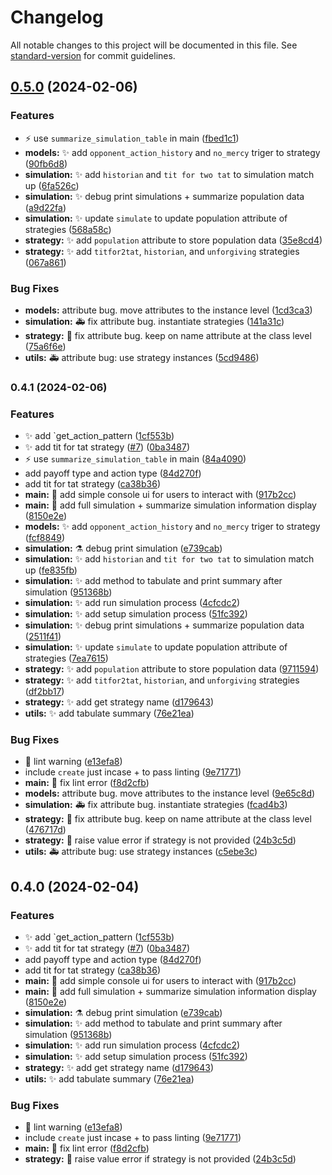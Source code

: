 # Changelog

All notable changes to this project will be documented in this file. See [standard-version](https://github.com/conventional-changelog/standard-version) for commit guidelines.

## [0.5.0](https://github.com/ProsperoKay/gametheory/compare/v0.4.0...v0.5.0) (2024-02-06)


### Features

* :zap: use `summarize_simulation_table` in main ([fbed1c1](https://github.com/ProsperoKay/gametheory/commit/fbed1c18628ded7921a90f90fcb6eff1a99d7a13))
* **models:** :sparkles: add `opponent_action_history` and `no_mercy` triger to strategy ([90fb6d8](https://github.com/ProsperoKay/gametheory/commit/90fb6d85e7d0ae6c808dac99858fdc5c9aeca635))
* **simulation:** :sparkles: add `historian` and `tit for two tat` to simulation match up ([6fa526c](https://github.com/ProsperoKay/gametheory/commit/6fa526ca4a1ea6859993aaddd32f201ca5a04c42))
* **simulation:** :sparkles: debug print simulations + summarize population data ([a9d22fa](https://github.com/ProsperoKay/gametheory/commit/a9d22fabffa7ff070862a001598298cfc6ac574a))
* **simulation:** :sparkles: update `simulate` to update population attribute of strategies ([568a58c](https://github.com/ProsperoKay/gametheory/commit/568a58c4a902f0c23eb4b55e0594a27e98b4eba6))
* **strategy:** :sparkles: add `population` attribute to store population data ([35e8cd4](https://github.com/ProsperoKay/gametheory/commit/35e8cd42e2496284b7940353fe67042d7155fa2e))
* **strategy:** :sparkles: add `titfor2tat`, `historian`, and `unforgiving` strategies ([067a861](https://github.com/ProsperoKay/gametheory/commit/067a86168b146f360b32d380ed858bd1b1f0f1c5))


### Bug Fixes

* **models:** attribute bug. move attributes to the instance level ([1cd3ca3](https://github.com/ProsperoKay/gametheory/commit/1cd3ca3cf75f065beed4f129c177453ba9fb6585))
* **simulation:** :ambulance: fix attribute bug. instantiate strategies ([141a31c](https://github.com/ProsperoKay/gametheory/commit/141a31c03f58b37c8213bbb5cce0ae8ff26ed278))
* **strategy:** :bug: fix attribute bug. keep on name attribute at the class level ([75a6f6e](https://github.com/ProsperoKay/gametheory/commit/75a6f6e8f4956e62b1ad5ec792f1c7480ea16be3))
* **utils:** :ambulance: attribute bug: use strategy instances ([5cd9486](https://github.com/ProsperoKay/gametheory/commit/5cd9486faea02db6038eed5d672d88ccfade66e9))

### 0.4.1 (2024-02-06)

### Features

* :sparkles: add `get_action_pattern ([1cf553b](https://github.com/ProsperoKay/gametheory/commit/1cf553b65cd3c89729a88dcb85ec4769abe6be90))
* :sparkles: add tit for tat strategy ([#7](https://github.com/ProsperoKay/gametheory/issues/7)) ([0ba3487](https://github.com/ProsperoKay/gametheory/commit/0ba3487aac5e50efa7d06de42a47b635e8808616))
* :zap: use `summarize_simulation_table` in main ([84a4090](https://github.com/ProsperoKay/gametheory/commit/84a4090666bc974903856e9de4e941c445607909))
* add payoff type and action type ([84d270f](https://github.com/ProsperoKay/gametheory/commit/84d270f02c50719e66c3b0c634149aa216ceae83))
* add tit for tat strategy ([ca38b36](https://github.com/ProsperoKay/gametheory/commit/ca38b361d120a0eb144f4c6411e8e00e090f5b74))
* **main:** :lipstick: add simple console ui for users to interact with ([917b2cc](https://github.com/ProsperoKay/gametheory/commit/917b2cc13202fe4ec547cdbb597bd80f767626e9))
* **main:** :triangular_flag_on_post: add full simulation + summarize simulation information display ([8150e2e](https://github.com/ProsperoKay/gametheory/commit/8150e2eabeee8b6a664835288f27c15848754abf))
* **models:** :sparkles: add `opponent_action_history` and `no_mercy` triger to strategy ([fcf8849](https://github.com/ProsperoKay/gametheory/commit/fcf884952743e7cb5384256302bcbcc3b25a4970))
* **simulation:** :alembic: debug print simulation ([e739cab](https://github.com/ProsperoKay/gametheory/commit/e739cabdf15ab4577f06b3a846d5d8e331dbca8f))
* **simulation:** :sparkles: add `historian` and `tit for two tat` to simulation match up ([fe835fb](https://github.com/ProsperoKay/gametheory/commit/fe835fbb10cb8f46a7b2973cb280d8fcde8190a4))
* **simulation:** :sparkles: add method to tabulate and print summary after simulation ([951368b](https://github.com/ProsperoKay/gametheory/commit/951368bf2182a6993ef5fd6a0db44033de62869b))
* **simulation:** :sparkles: add run simulation process ([4cfcdc2](https://github.com/ProsperoKay/gametheory/commit/4cfcdc208684c5713aec812b8f1a0feaf6f1677a))
* **simulation:** :sparkles: add setup simulation process ([51fc392](https://github.com/ProsperoKay/gametheory/commit/51fc39269eb21f77d203ec0063a18933b7d0d6ba))
* **simulation:** :sparkles: debug print simulations + summarize population data ([2511f41](https://github.com/ProsperoKay/gametheory/commit/2511f41c485cd56ea2ae581784c5038b6c294bd8))
* **simulation:** :sparkles: update `simulate` to update population attribute of strategies ([7ea7615](https://github.com/ProsperoKay/gametheory/commit/7ea7615511e68f1e2049031087e75e2017bf9b87))
* **strategy:** :sparkles: add `population` attribute to store population data ([9711594](https://github.com/ProsperoKay/gametheory/commit/97115948d3c19db9bd6c388dee2f0315e7d7a649))
* **strategy:** :sparkles: add `titfor2tat`, `historian`, and `unforgiving` strategies ([df2bb17](https://github.com/ProsperoKay/gametheory/commit/df2bb1779779304db38af039a54c6bb490caf336))
* **strategy:** :sparkles: add get strategy name ([d179643](https://github.com/ProsperoKay/gametheory/commit/d1796438414e612806b0f04a3a859ef74beac4ac))
* **utils:** :sparkles: add tabulate summary ([76e21ea](https://github.com/ProsperoKay/gametheory/commit/76e21ea85083c61baf4b249d190634d22c9eefb3))

### Bug Fixes

* :green_heart: lint warning ([e13efa8](https://github.com/ProsperoKay/gametheory/commit/e13efa81b25b04bbd8044982556a91bceba4ccdb))
* include `create` just incase + to pass linting ([9e71771](https://github.com/ProsperoKay/gametheory/commit/9e717713e30609861f601412a572abcc2754439d))
* **main:** :rotating_light: fix lint error ([f8d2cfb](https://github.com/ProsperoKay/gametheory/commit/f8d2cfbc754c1fe4633c3e448cbb9011fec1bd40))
* **models:** attribute bug. move attributes to the instance level ([9e65c8d](https://github.com/ProsperoKay/gametheory/commit/9e65c8d8765551a2ee15bbe738ab6d9445a9c26a))
* **simulation:** :ambulance: fix attribute bug. instantiate strategies ([fcad4b3](https://github.com/ProsperoKay/gametheory/commit/fcad4b33b7e51695e1120ac71b11de1a633a8841))
* **strategy:** :bug: fix attribute bug. keep on name attribute at the class level ([476717d](https://github.com/ProsperoKay/gametheory/commit/476717dcfc37b839632d0064c49d02344abc0426))
* **strategy:** :goal_net: raise value error if strategy is not provided ([24b3c5d](https://github.com/ProsperoKay/gametheory/commit/24b3c5d6a4301332ce7380a3f50e2cb96ed667dc))
* **utils:** :ambulance: attribute bug: use strategy instances ([c5ebe3c](https://github.com/ProsperoKay/gametheory/commit/c5ebe3c7700220fc5cb258a30cca6879164fdc15))

## 0.4.0 (2024-02-04)

### Features

* :sparkles: add `get_action_pattern ([1cf553b](https://github.com/ProsperoKay/gametheory/commit/1cf553b65cd3c89729a88dcb85ec4769abe6be90))
* :sparkles: add tit for tat strategy ([#7](https://github.com/ProsperoKay/gametheory/issues/7)) ([0ba3487](https://github.com/ProsperoKay/gametheory/commit/0ba3487aac5e50efa7d06de42a47b635e8808616))
* add payoff type and action type ([84d270f](https://github.com/ProsperoKay/gametheory/commit/84d270f02c50719e66c3b0c634149aa216ceae83))
* add tit for tat strategy ([ca38b36](https://github.com/ProsperoKay/gametheory/commit/ca38b361d120a0eb144f4c6411e8e00e090f5b74))
* **main:** :lipstick: add simple console ui for users to interact with ([917b2cc](https://github.com/ProsperoKay/gametheory/commit/917b2cc13202fe4ec547cdbb597bd80f767626e9))
* **main:** :triangular_flag_on_post: add full simulation + summarize simulation information display ([8150e2e](https://github.com/ProsperoKay/gametheory/commit/8150e2eabeee8b6a664835288f27c15848754abf))
* **simulation:** :alembic: debug print simulation ([e739cab](https://github.com/ProsperoKay/gametheory/commit/e739cabdf15ab4577f06b3a846d5d8e331dbca8f))
* **simulation:** :sparkles: add method to tabulate and print summary after simulation ([951368b](https://github.com/ProsperoKay/gametheory/commit/951368bf2182a6993ef5fd6a0db44033de62869b))
* **simulation:** :sparkles: add run simulation process ([4cfcdc2](https://github.com/ProsperoKay/gametheory/commit/4cfcdc208684c5713aec812b8f1a0feaf6f1677a))
* **simulation:** :sparkles: add setup simulation process ([51fc392](https://github.com/ProsperoKay/gametheory/commit/51fc39269eb21f77d203ec0063a18933b7d0d6ba))
* **strategy:** :sparkles: add get strategy name ([d179643](https://github.com/ProsperoKay/gametheory/commit/d1796438414e612806b0f04a3a859ef74beac4ac))
* **utils:** :sparkles: add tabulate summary ([76e21ea](https://github.com/ProsperoKay/gametheory/commit/76e21ea85083c61baf4b249d190634d22c9eefb3))

### Bug Fixes

* :green_heart: lint warning ([e13efa8](https://github.com/ProsperoKay/gametheory/commit/e13efa81b25b04bbd8044982556a91bceba4ccdb))
* include `create` just incase + to pass linting ([9e71771](https://github.com/ProsperoKay/gametheory/commit/9e717713e30609861f601412a572abcc2754439d))
* **main:** :rotating_light: fix lint error ([f8d2cfb](https://github.com/ProsperoKay/gametheory/commit/f8d2cfbc754c1fe4633c3e448cbb9011fec1bd40))
* **strategy:** :goal_net: raise value error if strategy is not provided ([24b3c5d](https://github.com/ProsperoKay/gametheory/commit/24b3c5d6a4301332ce7380a3f50e2cb96ed667dc))
